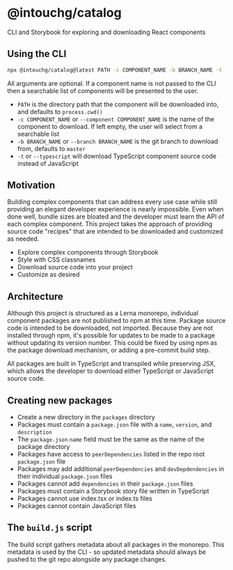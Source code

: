 # @intouchg/catalog

CLI and Storybook for exploring and downloading React components

## Using the CLI

```sh
npx @intouchg/catalog@latest PATH -c COMPONENT_NAME -b BRANCH_NAME -t
```

All arguments are optional. If a component name is not passed to the CLI then a searchable list of components will be presented to the user.

-   `PATH` is the directory path that the component will be downloaded into, and defaults to `process.cwd()`
-   `-c COMPONENT_NAME` or `--component COMPONENT_NAME` is the name of the component to download. If left empty, the user will select from a searchable list
-   `-b BRANCH_NAME` or `--branch BRANCH_NAME` is the git branch to download from, defaults to `master`
-   `-t` or `--typescript` will download TypeScript component source code instead of JavaScript

## Motivation

Building complex components that can address every use case while still providing an elegant developer experience is nearly impossible. Even when done well, bundle sizes are bloated and the developer must learn the API of each complex component. This project takes the approach of providing source code "recipes" that are intended to be downloaded and customized as needed.

-   Explore complex components through Storybook
-   Style with CSS classnames
-   Download source code into your project
-   Customize as desired

## Architecture

Although this project is structured as a Lerna monorepo, individual component packages are not published to npm at this time. Package source code is intended to be downloaded, not imported. Because they are not installed through npm, it's possible for updates to be made to a package without updating its version number. This could be fixed by using npm as the package download mechanism, or adding a pre-commit build step.

All packages are built in TypeScript and transpiled while preserving JSX, which allows the developer to download either TypeScript or JavaScript source code.

## Creating new packages

-   Create a new directory in the `packages` directory
-   Packages must contain a `package.json` file with a `name`, `version`, and `description`
-   The `package.json` `name` field must be the same as the name of the package directory
-   Packages have access to `peerDependencies` listed in the repo root `package.json` file
-   Packages may add additional `peerDependencies` and `devDepdendencies` in their individual `package.json` files
-   Packages cannot add `dependencies` in their `package.json` files
-   Packages must contain a Storybook story file written in TypeScript
-   Packages cannot use index.tsx or index.ts files
-   Packages cannot contain JavaScript files

## The `build.js` script

The build script gathers metadata about all packages in the monorepo. This metadata is used by the CLI - so updated metadata should always be pushed to the git repo alongside any package changes.

